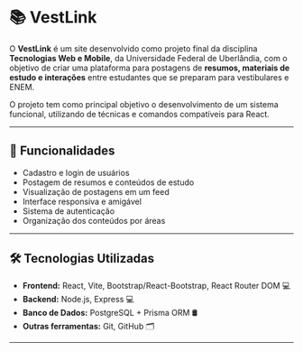 # 📚 VestLink

O **VestLink** é um site desenvolvido como projeto final da disciplina **Tecnologias Web e Mobile**, da Universidade Federal de Uberlândia, com o objetivo de criar uma plataforma para postagens de **resumos, materiais de estudo e interações** entre estudantes que se preparam para vestibulares e ENEM.

O projeto tem como principal objetivo o desenvolvimento de um sistema funcional, utilizando de técnicas e comandos compatíveis para React.

---

## 🚀 Funcionalidades

- Cadastro e login de usuários  
- Postagem de resumos e conteúdos de estudo
- Visualização de postagens em um feed
- Interface responsiva e amigável
- Sistema de autenticação
- Organização dos conteúdos por áreas

---

## 🛠️ Tecnologias Utilizadas

- **Frontend:** React, Vite, Bootstrap/React-Bootstrap, React Router DOM 💻
- **Backend:** Node.js, Express 💻
- **Banco de Dados:** PostgreSQL + Prisma ORM 🛢
- **Outras ferramentas:** Git, GitHub 🗂️

---
